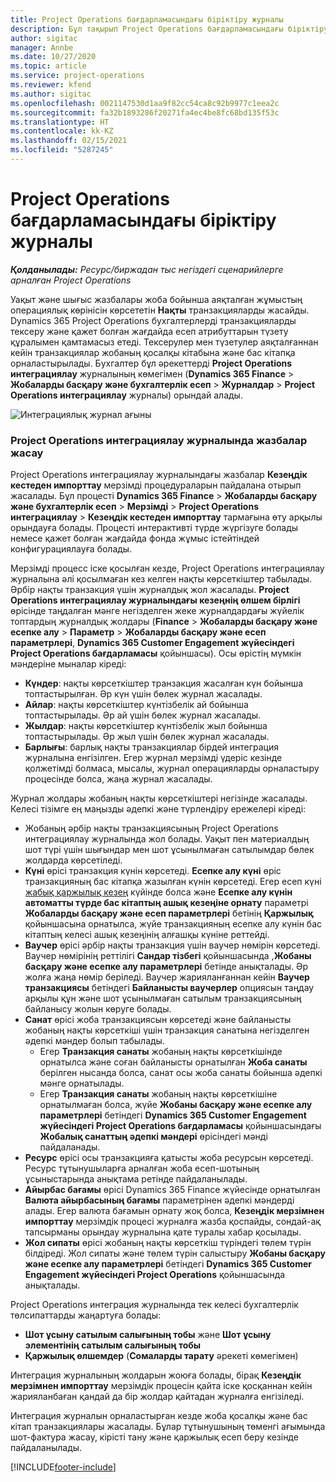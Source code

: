 ```yaml
---
title: Project Operations бағдарламасындағы біріктіру журналы
description: Бұл тақырып Project Operations бағдарламасындағы біріктіру журналымен жұмыс істеу туралы ақпарат береді.
author: sigitac
manager: Annbe
ms.date: 10/27/2020
ms.topic: article
ms.service: project-operations
ms.reviewer: kfend
ms.author: sigitac
ms.openlocfilehash: 0021147530d1aa9f82cc54ca8c92b9977c1eea2c
ms.sourcegitcommit: fa32b1893286f20271fa4ec4be8fc68bd135f53c
ms.translationtype: HT
ms.contentlocale: kk-KZ
ms.lasthandoff: 02/15/2021
ms.locfileid: "5287245"
---
```

# <a name="integration-journal-in-project-operations"></a>Project Operations бағдарламасындағы біріктіру журналы

_**Қолданылады:** Ресурс/биржадан тыс негіздегі сценарийлерге арналған Project Operations_

Уақыт және шығыс жазбалары жоба бойынша аяқталған жұмыстың операциялық көрінісін көрсететін **Нақты** транзакцияларды жасайды. Dynamics 365 Project Operations бухгалтерлерді транзакцияларды тексеру және қажет болған жағдайда есеп атрибуттарын түзету құралымен қамтамасыз етеді. Тексерулер мен түзетулер аяқталғаннан кейін транзакциялар жобаның қосалқы кітабына және бас кітапқа орналастырылады. Бухгалтер бұл әрекеттерді **Project Operations интеграциялау** журналының көмегімен (**Dynamics 365 Finance** > **Жобаларды басқару және бухгалтерлік есеп** > **Журналдар** > **Project Operations интеграциялау** журналы) орындай алады.

![Интеграциялық журнал ағыны](./media/IntegrationJournal.png)

### <a name="create-records-in-the-project-operations-integration-journal"></a>Project Operations интеграциялау журналында жазбалар жасау

Project Operations интеграциялау журналындағы жазбалар **Кезеңдік кестеден импорттау** мерзімді процедураларын пайдалана отырып жасалады. Бұл процесті **Dynamics 365 Finance** > **Жобаларды басқару және бухгалтерлік есеп** > **Мерзімді** > **Project Operations интеграциялау** > **Кезеңдік кестеден импорттау** тармағына өту арқылы орындауға болады. Процесті интерактивті түрде жүргізуге болады немесе қажет болған жағдайда фонда жұмыс істейтіндей конфигурациялауға болады.

Мерзімді процесс іске қосылған кезде, Project Operations интеграциялау журналына әлі қосылмаған кез келген нақты көрсеткіштер табылады. Әрбір нақты транзакция үшін журналдық жол жасалады.
**Project Operations интеграциялау журналындағы кезеңнің өлшем бірлігі** өрісінде таңдалған мәнге негізделген жеке журналдардағы жүйелік топтардың журналдық жолдары (**Finance** > **Жобаларды басқару және есепке алу** > **Параметр** > **Жобаларды басқару және есеп параметрлері**, **Dynamics 365 Customer Engagement жүйесіндегі Project Operations бағдарламасы** қойыншасы). Осы өрістің мүмкін мәндеріне мыналар кіреді:

  - **Күндер**: нақты көрсеткіштер транзакция жасалған күн бойынша топтастырылған. Әр күн үшін бөлек журнал жасалады.
  - **Айлар**: нақты көрсеткіштер күнтізбелік ай бойынша топтастырылады. Әр ай үшін бөлек журнал жасалады.
  - **Жылдар**: нақты көрсеткіштер күнтізбелік жыл бойынша топтастырылады. Әр жыл үшін бөлек журнал жасалады.
  - **Барлығы**: барлық нақты транзакциялар бірдей интеграция журналына енгізілген. Егер журнал мерзімді үдеріс кезінде қолжетімді болмаса, мысалы, журнал операцияларды орналастыру процесінде болса, жаңа журнал жасалады.

Журнал жолдары жобаның нақты көрсеткіштері негізінде жасалады. Келесі тізімге ең маңызды әдепкі және түрлендіру ережелері кіреді:

  - Жобаның әрбір нақты транзакциясының Project Operations интеграциялау журналында жол болады. Уақыт пен материалдың шот түрі үшін шығындар мен шот ұсынылмаған сатылымдар бөлек жолдарда көрсетіледі.
  - **Күні** өрісі транзакция күнін көрсетеді. **Есепке алу күні** өріс транзакцияның бас кітапқа жазылған күнін көрсетеді. Егер есеп күні [жабық қаржылық кезең](https://docs.microsoft.com/dynamics365/finance/general-ledger/close-general-ledger-at-period-end) күйінде болса және **Есепке алу күнін автоматты түрде бас кітаптың ашық кезеңіне орнату** параметрі **Жобаларды басқару және есеп параметрлері** бетінің **Қаржылық** қойыншасына орнатылса, жүйе транзакцияның есепке алу күнін бас кітаптың келесі ашық кезеңінің алғашқы күніне реттейді.
  - **Ваучер** өрісі әрбір нақты транзакция үшін ваучер нөмірін көрсетеді. Ваучер нөмірінің реттілігі **Сандар тізбегі** қойыншасында ,**Жобаны басқару және есепке алу параметрлері** бетінде анықталады. Әр жолға жаңа нөмір беріледі. Ваучер жарияланғаннан кейін **Ваучер транзакциясы** бетіндегі **Байланысты ваучерлер** опциясын таңдау арқылы құн және шот ұсынылмаған сатылым транзакциясының байланысу жолын көруге болады.
  - **Санат** өрісі жоба транзакциясын көрсетеді және байланысты жобаның нақты көрсеткіші үшін транзакция санатына негізделген әдепкі мәндер болып табылады.
    - Егер **Транзакция санаты** жобаның нақты көрсеткішінде орнатылса және соған байланысты орнатылған **Жоба санаты** берілген нысанда болса, санат осы жоба санаты бойынша әдепкі мәнге орнатылады.
    - Егер **Транзакция санаты** жобаның нақты көрсеткішіне орнатылмаған болса, жүйе **Жобаны басқару және есепке алу параметрлері** бетіндегі **Dynamics 365 Customer Engagement жүйесіндегі Project Operations бағдарламасы** қойыншасындағы **Жобалық санаттың әдепкі мәндері** өрісіндегі мәнді пайдаланады.
  - **Ресурс** өрісі осы транзакцияға қатысты жоба ресурсын көрсетеді. Ресурс тұтынушыларға арналған жоба есеп-шотының ұсыныстарында анықтама ретінде пайдаланылады.
  - **Айырбас бағамы** өрісі Dynamics 365 Finance жүйесінде орнатылған **Валюта айырбасының бағамы** параметрінен әдепкі мәндерді алады. Егер валюта бағамын орнату жоқ болса, **Кезеңдік мерзімнен импорттау** мерзімдік процесі журналға жазба қоспайды, сондай-ақ тапсырманы орындау журналына қате туралы хабар қосылады.
  - **Жол сипаты** өрісі жобаның нақты көрсеткіш түріндегі төлем түрін білдіреді. Жол сипаты және төлем түрін салыстыру **Жобаны басқару және есепке алу параметрлері** бетіндегі **Dynamics 365 Customer Engagement жүйесіндегі Project Operations** қойыншасында анықталады.

Project Operations интеграция журналында тек келесі бухгалтерлік төлсипаттарды жаңартуға болады:

- **Шот ұсыну сатылым салығының тобы** және **Шот ұсыну элементінің сатылым салығының тобы**
- **Қаржылық өлшемдер** (**Сомаларды тарату** әрекеті көмегімен)

Интеграция журналының жолдарын жоюға болады, бірақ **Кезеңдік мерзімнен импорттау** мерзімдік процесін қайта іске қосқаннан кейін жарияланбаған қандай да бір жолдар қайтадан журналға енгізіледі.

Интеграция журналын орналастырған кезде жоба қосалқы және бас кітап транзакциялары жасалады. Бұлар тұтынушының төменгі ағымында шот-фактура жасау, кірісті тану және қаржылық есеп беру кезінде пайдаланылады.


[!INCLUDE[footer-include](../includes/footer-banner.md)]